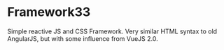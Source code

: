 # Framework33
Simple reactive JS and CSS Framework. Very similar HTML syntax to old AngularJS, but with some influence from VueJS 2.0.
